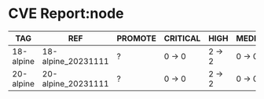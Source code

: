 # CVE Report:node
|    TAG    |        REF         | PROMOTE | CRITICAL |  HIGH  | MEDIUM |  LOW   | UNKNOWN |
|-----------|--------------------|---------|----------|--------|--------|--------|---------|
| 18-alpine | 18-alpine_20231111 | ?       | 0 -> 0   | 2 -> 2 | 0 -> 0 | 0 -> 0 | 0 -> 0  |
| 20-alpine | 20-alpine_20231111 | ?       | 0 -> 0   | 2 -> 2 | 0 -> 0 | 0 -> 0 | 0 -> 0  |
